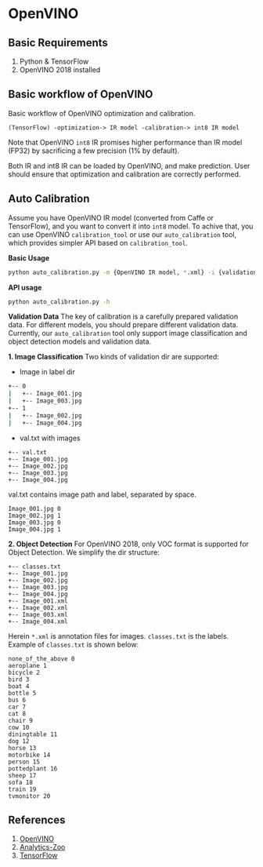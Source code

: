 # OpenVINO

## Basic Requirements
1. Python & TensorFlow
2. OpenVINO 2018 installed

## Basic workflow of OpenVINO
Basic workflow of OpenVINO optimization and calibration.

```
(TensorFlow) -optimization-> IR model -calibration-> int8 IR model
```

Note that OpenVINO `int8` IR promises higher performance than IR model (FP32) by sacrificing a few precision (1% by default).

Both IR and int8 IR can be loaded by OpenVINO, and make prediction. User should ensure that optimization and calibration are correctly performed.

## Auto Calibration
Assume you have OpenVINO IR model (converted from Caffe or TensorFlow), and you want to convert it into `int8` model. To achive that, you can use OpenVINO `calibration_tool` or use our `auto_calibration` tool, which provides simpler API based on `calibration_tool`.

**Basic Usage**
```bash
python auto_calibration.py -m {OpenVINO IR model, *.xml} -i {validation data}
```

**API usage**
```bash
python auto_calibration.py -h
```

**Validation Data**
The key of calibration is a carefully prepared validation data. For different models, you should prepare different validation data. Currently, our `auto_calibration` tool only support image classification and object detection models and validation data.

**1. Image Classification**
Two kinds of validation dir are supported:
- Image in label dir 
```bash
+-- 0
|   +-- Image_001.jpg
|   +-- Image_003.jpg
+-- 1
|   +-- Image_002.jpg
|   +-- Image_004.jpg
```
- val.txt with images
```
+-- val.txt
+-- Image_001.jpg
+-- Image_002.jpg
+-- Image_003.jpg
+-- Image_004.jpg
```
val.txt contains image path and label, separated by space.
```
Image_001.jpg 0
Image_002.jpg 1
Image_003.jpg 0
Image_004.jpg 1
```

**2. Object Detection**
For OpenVINO 2018, only VOC format is supported for Object Detection. We simplify the dir structure:
```
+-- classes.txt
+-- Image_001.jpg
+-- Image_002.jpg
+-- Image_003.jpg
+-- Image_004.jpg
+-- Image_001.xml
+-- Image_002.xml
+-- Image_003.xml
+-- Image_004.xml
```

Herein `*.xml` is annotation files for images. `classes.txt` is the labels. Example of `classes.txt` is shown below:
```
none_of_the_above 0
aeroplane 1
bicycle 2
bird 3
boat 4
bottle 5
bus 6
car 7
cat 8
chair 9
cow 10
diningtable 11
dog 12
horse 13
motorbike 14
person 15
pottedplant 16
sheep 17
sofa 18
train 19
tvmonitor 20
```

## References
1. [OpenVINO](https://software.intel.com/en-us/openvino-toolkit) 
2. [Analytics-Zoo](https://github.com/intel-analytics/analytics-zoo)
3. [TensorFlow](https://www.tensorflow.org/)

